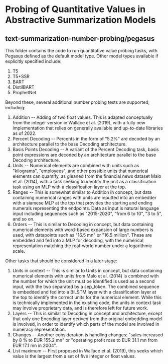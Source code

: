 # Probing of Quantitative Values in Abstractive Summarization Models
## text-summarization-number-probing/pegasus

This folder contains the code to run quantitative value probing tasks, with Pegasus defined as the default model type. Other model types available if explicitly specified include:
1. T5
2. T5+SSR
3. BART
4. DistilBART
5. ProphetNet

Beyond these, several additional number probing tests are supported, including:
1. Addition -- Adding of two float values. This is adapted conceptually from the integer version in Wallace et al. (2019), with a fully new implementation that relies on generally available and up-to-date libraries as of 2022.
2. Percent Decoding -- Percents in the form of "5.2%" are decoded by an architecture parallel to the base Decoding architecture.
3. Basis Points Decoding -- A variant of the Percent Decoding task, basis point expressions are decoded by an architecture parallel to the base Decoding architecture.
4. Units -- Numerical elements are combined with units such as "kilograms", "employees", and other possible units that numerical elements can quantify, as gleaned from the financial news dataset Malo et al. (2014), with a task seeking to identify the unit as a classification task using an MLP with a classification layer at the top.
5. Ranges -- This is somewhat similar to Addition in concept, but data containing numerical ranges with units are inputted into an embedder with a siamese MLP at the top that provides the starting and ending numerals representing the endpoints. Data as input is natural language input including sequences such as "2015-2020", "from 6 to 10", "3 to 5", and so on.
6. Orders -- This is similar to Decoding in concept, but data containing numerical elements with word-based expansion of large numbers is used, with datapoints such as "16.5 mn" or "16.5 million". These are embedded and fed into a MLP for decoding, with the numerical representation matching the real-world number under a logarithmic scale.

Other tasks that should be considered in a later stage:
1. Units in context -- This is similar to Units in concept, but data containing numerical elements with units from Malo et al. (2014) is combined with the number for which the unit must be identified is used as a second input, with the two separated by a sep_token. The combined sequence is embedded and fed into a BiLSTM layer with a classification layer at the top to identify the correct units for the numerical element. While this is technically implemented in the existing code, the units in context task may involve proprietary data, and is therefore left for future work.
2. Layers -- This is similar to Decoding in concept and architecture, except that only one Encoding layer derived from the original embedding model is involved, in order to identify which parts of the model are involved in numeracy representation.
3. Changes -- Another consideration is handling changes: "sales increased by 8 % to EUR 155.2 mn" or "operating profit rose to EUR 31.1 mn from EUR 17.1 mn in 2004".
4. List maximum -- First proposed in Wallace et al. (2019), this seeks which value is the largest from a set of five integer or float values.
